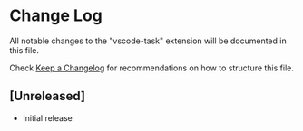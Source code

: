 # Change Log

All notable changes to the "vscode-task" extension will be documented in this file.

Check [Keep a Changelog](http://keepachangelog.com/) for recommendations on how to structure this file.

## [Unreleased]

- Initial release